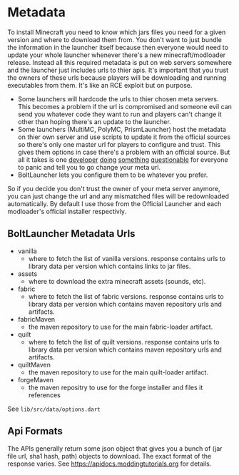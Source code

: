 # Metadata

To install Minecraft you need to know which jars files you need for a given version and where to download them from. 
You don't want to just bundle the information in the launcher itself because then everyone would need to update your whole launcher whenever there's a new minecraft/modloader release. 
Instead all this required metadata is put on web servers somewhere and the launcher just includes urls to thier apis. 
It's important that you trust the owners of these urls because players will be downloading and running executables from them. 
It's like an RCE exploit but on purpose. 

- Some launchers will hardcode the urls to thier chosen meta servers. This becomes a problem if the url is compromised and someone evil can send you whatever code they want to run and players can't change it other than hoping there's an update to the launcher. 
- Some launchers (MultiMC, PolyMC, PrismLauncher) host the metadata on thier own server and use scripts to update it from the official sources so there's only one master url for players to configure and trust. This gives them options in case there's a problem with an official source. But all it takes is one [developer](https://github.com/PolyMC/PolyMC/commit/ccf282593dcdbe189c99b81b8bc90cb203aed3ee) [doing](https://news.ycombinator.com/item?id=33239211) [something](https://www.reddit.com/r/OutOfTheLoop/comments/y7647y/whats_going_on_with_polymc_being_declared/) [questionable](https://twitter.com/gamingonlinux/status/1582103691762405378) for everyone to panic and tell you to go change your meta url.
- BoltLauncher lets you configure them to be whatever you prefer. 

So if you decide you don't trust the owner of your meta server anymore, you can just change the url and any mismatched files will be redownloaded automatically. 
By default I use those from the Official Launcher and each modloader's official installer respectivly. 

## BoltLauncher Metadata Urls

- vanilla
    - where to fetch the list of vanilla versions. response contains urls to library data per version which contains links to jar files. 
- assets
    - where to download the extra minecraft assets (sounds, etc).
- fabric
    - where to fetch the list of fabric versions. response contains urls to library data per version which contains maven repository urls and artifacts. 
- fabricMaven
    - the maven repository to use for the main fabric-loader artifact.
- quilt
    - where to fetch the list of quilt versions. response contains urls to library data per version which contains maven repository urls and artifacts. 
- quiltMaven
    - the maven repository to use for the main quilt-loader artifact.
- forgeMaven
	- the maven repositry to use for the forge installer and files it references 

See `lib/src/data/options.dart`

## Api Formats

The APIs generally return some json object that gives you a bunch of (jar file url, sha1 hash, path) objects to download. The exact format of the response varies. See https://apidocs.moddingtutorials.org for details.
